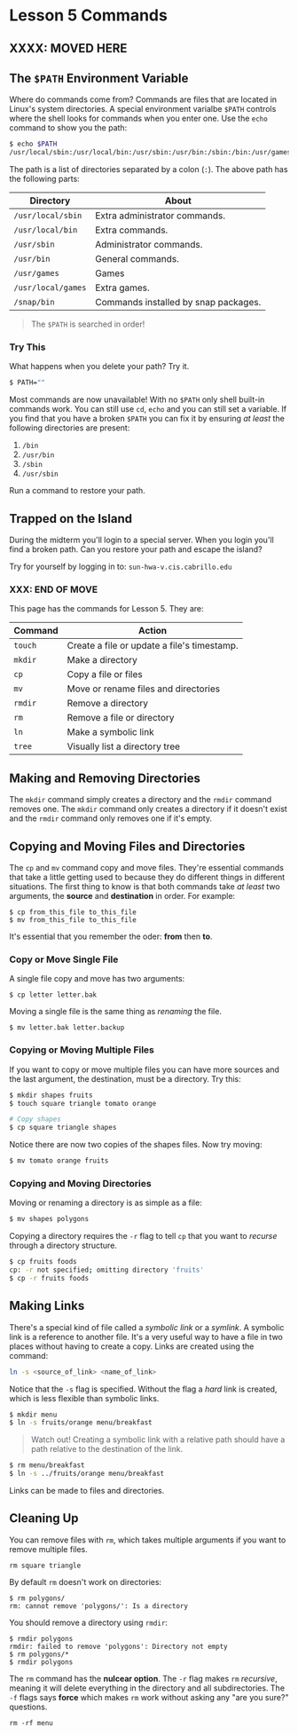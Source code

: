# Lesson 5 Commands 

## XXXX: MOVED HERE 

## The `$PATH` Environment Variable 

Where do commands come from? Commands are files that are located in Linux's system directories. A special environment varialbe `$PATH` controls where the shell looks for commands when you enter one. Use the `echo` command to show you the path: 

```bash 
$ echo $PATH
/usr/local/sbin:/usr/local/bin:/usr/sbin:/usr/bin:/sbin:/bin:/usr/games:/usr/local/games:/snap/bin
```

The path is a list of directories separated by a colon (`:`). The above path has the following parts: 

| Directory | About | 
| --- | --- | 
| `/usr/local/sbin` | Extra administrator commands. | 
| `/usr/local/bin` | Extra commands. | 
| `/usr/sbin` | Administrator commands. | 
| `/usr/bin` | General commands. | 
| `/usr/games` | Games |
| `/usr/local/games` | Extra games. | 
| `/snap/bin` | Commands installed by snap packages. | 

> The `$PATH` is searched in order!

### Try This 

What happens when you delete your path? Try it.

```bash 
$ PATH="" 
``` 

Most commands are now unavailable! With no `$PATH` only shell built-in commands work. You can still use `cd`, `echo` and you can still set a variable. If you find that you have a broken `$PATH` you can fix it by ensuring *at least* the following directories are present: 

1. `/bin`
2. `/usr/bin`
3. `/sbin`
4. `/usr/sbin`

Run a command to restore your path. 


## Trapped on the Island 

During the midterm you'll login to a special server. When you login you'll find a broken path. Can you restore your path and escape the island? 

Try for yourself by logging in to: `sun-hwa-v.cis.cabrillo.edu`

<script id="asciicast-SUJNNjm8EJFd7hmO9DRn9dtXz" src="https://asciinema.org/a/SUJNNjm8EJFd7hmO9DRn9dtXz.js" async></script>


### XXX: END OF MOVE


This page has the commands for Lesson 5. They are:

| Command | Action | 
| --- | --- | 
| `touch` | Create a file or update a file's timestamp. |
| `mkdir` | Make a directory | 
| `cp` | Copy a file or files | 
| `mv` | Move or rename files and directories | 
| `rmdir` | Remove a directory | 
| `rm` | Remove a file or directory | 
| `ln` | Make a symbolic link | 
| `tree` | Visually list a directory tree | 

## Making and Removing Directories 

The `mkdir` command simply creates a directory and the `rmdir` command removes one. The `mkdir` command only creates a directory if it doesn't exist and the `rmdir` command only removes one if it's empty. 

## Copying and Moving Files and Directories 

The `cp` and `mv` command copy and move files. They're essential commands that take a little getting used to because they do different things in different situations. The first thing to know is that both commands take *at least* two arguments, the **source** and **destination** in order. For example:

```
$ cp from_this_file to_this_file
$ mv from_this_file to_this_file 
```

It's essential that you remember the oder: **from** then **to**.

### Copy or Move Single File 

A single file copy and move has two arguments: 

```
$ cp letter letter.bak 
```

Moving a single file is the same thing as *renaming* the file. 

```
$ mv letter.bak letter.backup 
``` 

### Copying or Moving Multiple Files 

If you want to copy or move multiple files you can have more sources and the last argument, the destination, must be a directory. Try this:

```bash
$ mkdir shapes fruits 
$ touch square triangle tomato orange 

# Copy shapes
$ cp square triangle shapes 
```

Notice there are now two copies of the shapes files. Now try moving:

```bash
$ mv tomato orange fruits 
``` 

### Copying and Moving Directories 

Moving or renaming a directory is as simple as a file: 

```bash 
$ mv shapes polygons 
``` 

Copying a directory requires the `-r` flag to tell `cp` that you want to *recurse* through a directory structure. 

```bash
$ cp fruits foods 
cp: -r not specified; omitting directory 'fruits'
$ cp -r fruits foods 
```

## Making Links 

There's a special kind of file called a *symbolic link* or a *symlink*. A symbolic link is a reference to another file. It's a very useful way to have a file in two places without having to create a copy. Links are created using the command:

```bash 
ln -s <source_of_link> <name_of_link>
```

Notice that the `-s` flag is specified. Without the flag a *hard* link is created, which is less flexible than symbolic links. 

```bash
$ mkdir menu 
$ ln -s fruits/orange menu/breakfast 
``` 

> Watch out! Creating a symbolic link with a relative path should have a path relative to the destination of the link. 

```bash 
$ rm menu/breakfast 
$ ln -s ../fruits/orange menu/breakfast 
``` 

Links can be made to files and directories. 

## Cleaning Up 

You can remove files with `rm`, which takes multiple arguments if you want to remove multiple files. 

```
rm square triangle
```

By default `rm` doesn't work on directories: 

```
$ rm polygons/
rm: cannot remove 'polygons/': Is a directory
```

You should remove a directory using `rmdir`: 

```
$ rmdir polygons 
rmdir: failed to remove 'polygons': Directory not empty
$ rm polygons/*
$ rmdir polygons 
```

The `rm` command has the **nulcear option**. The `-r` flag makes `rm` *recursive*, meaning it will delete everything in the directory and all subdirectories. The `-f` flags says **force** which makes `rm` work without asking any "are you sure?" questions. 

```
rm -rf menu 
```

